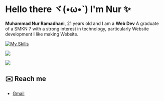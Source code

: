 # Hello there ヾ(•ω•`) I'm Nur ✨

**Muhammad Nur Ramadhani**, 21 years old and I am a **Web Dev**
A graduate of a SMKN 7 with a strong interest in technology, particularly Website development
I like making Website.

[![My Skills](https://skillicons.dev/icons?i=js,html,css,bootstrap,django,figma,flutter,github,php,py,replit,anaconda,mongodb,nodejs,react,windows&perline=5)](https://skillicons.dev)

![](https://komarev.com/ghpvc/?username=muhramadhani&label=Profile%20views&color=0e75b6&style=flat)

![](https://github-readme-stats.vercel.app/api/top-langs/?username=muhramadhani&layout=donut&theme=holi)


## ✉️ Reach me
- [Gmail](mailto:ramadhani97303@gmail.com)

<!--
**MuhRamadhani/MuhRamadhani** is a ✨ _special_ ✨ repository because its `README.md` (this file) appears on your GitHub profile.

Here are some ideas to get you started:

- 🔭 I’m currently working on ...
- 🌱 I’m currently learning ...
- 👯 I’m looking to collaborate on ...
- 🤔 I’m looking for help with ...
- 💬 Ask me about ...
- 📫 How to reach me: ...
- 😄 Pronouns: ...
- ⚡ Fun fact: ...
-->
